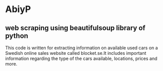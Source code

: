 # AbiyP

## web scraping using beautifulsoup library of python

This code is written for extracting information on available used cars on a 
Swedish online sales website called blocket.se.It includes important information
regarding the type of the cars available, locations, prices and more.
